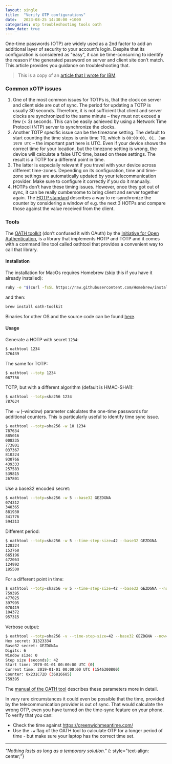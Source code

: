 ```yaml
---
layout: single
title:  "Verify OTP configurations"
date:   2023-08-25 14:30:00 +1000
categories: otp troubleshooting tools oath
show_date: true
---
```


One-time passwords (OTP) are widely used as a 2nd factor to add an additional layer of security to your account’s login. Despite that its configuration is considered as "easy", it can be time-consuming to identify the reason if the generated password on server and client site don’t match. This article provides you guidance on troubleshooting that.

> This is a copy of an [article that I wrote for IBM](https://community.ibm.com/community/user/security/blogs/carsten-hagemann1/2019/04/26/verify-your-one-time-password-configuration).

### Common xOTP issues
1. One of the most common issues for TOTPs is, that the clock on server and client side are out of sync. The period for updating a TOTP is usually 30 seconds. Therefore, it is not sufficient that client and server clocks are synchronized to the same minute – they must not exceed a few (< 3) seconds. This can be easily achieved by using a Network Time Protocol (NTP) server to synchronize the clocks.
1. Another TOTP specific issue can be the timezone setting. The default to start counting the time steps is unix time T0, which is `00:00:00, 01. Jan 1970 UTC` – the important part here is UTC. Even if your device shows the correct time for your location, but the timezone setting is wrong, the device will calculate a false UTC time, based on these settings. The result is a TOTP for a different point in time.
1. The latter is especially relevant if you travel with your device across different time-zones. Depending on its configuration, time and time-zone settings are automatically updated by your telecommunication provider. Make sure to configure it correctly if you do it manually.
1. HOTPs don’t have these timing issues. However, once they got out of sync, it can be really cumbersome to bring client and server together again. The [HOTP standard](https://tools.ietf.org/html/rfc4226#section-7.4) describes a way to re-synchronize the counter by considering a window of e.g. the next 3 HOTPs and compare those against the value received from the client.


### Tools
The [OATH toolkit](https://www.nongnu.org/oath-toolkit/) (don’t confused it with OAuth) by the [Initiative for Open Authentication](https://openauthentication.org/), is a library that implements HOTP and TOTP and it comes with a command line tool called oathtool that provides a convenient way to call that library.


#### Installation
The installation for MacOs requires Homebrew (skip this if you have it already installed):
```bash
ruby -e "$(curl -fsSL https://raw.githubusercontent.com/Homebrew/install/master/install)" < /dev/null 2> /dev/null
```

and then:

```bash
brew install oath-toolkit
```

Binaries for other OS and the source code can be found [here](https://www.nongnu.org/oath-toolkit/download.html).

#### Usage
Generate a HOTP with secret `1234`:
```bash
$ oathtool 1234
376439
```

The same for TOTP:
```bash
$ oathtool --totp 1234
087756
```

TOTP, but with a different algorithm (default is HMAC-SHA1):
```bash
$ oathtool --totp=sha256 1234
787634
```

The `-w` (–window) parameter calculates the one-time passwords for additional counters. This is particularly useful to identify time sync issue.
```bash
$ oathtool --totp=sha256 -w 10 1234
787634
885016
008235
773801
037367
810324
930766
439333
257583
539815
267801
```

Use a base32 encoded secret:
```bash
$ oathtool --totp=sha256 -w 5 --base32 GEZDGNA
074312
348365
881930
341776
594313
```

Different period:
```bash
$ oathtool --totp=sha256 -w 5 --time-step-size=42 --base32 GEZDGNA
128324
153768
665196
472063
124992
185500
```

For a different point in time:
```bash
$ oathtool --totp=sha256 -w 5 --time-step-size=42 --base32 GEZDGNA --now="2019-01-01 00:00:00 UTC"
759395
477025
397995
070419
104372
957315
```

Verbose output:
```bash
$ oathtool --totp=sha256 -v --time-step-size=42 --base32 GEZDGNA --now="2019-01-01 00:00:00 UTC"
Hex secret: 31323334
Base32 secret: GEZDGNA=
Digits: 6
Window size: 0
Step size (seconds): 42
Start time: 1970-01-01 00:00:00 UTC (0)
Current time: 2019-01-01 00:00:00 UTC (1546300800)
Counter: 0x231C72D (36816685)
759395
```
The [manual of the OATH tool](https://www.nongnu.org/oath-toolkit/man-oathtool.html) describes these parameters more in detail.

In vary rare circumstances it could even be possible that the time, provided by the telecommunication provider is out of sync. That would calculate the wrong OTP, even you have turned on the time-sync feature on your phone. To verify that you can:

- Check the time against https://greenwichmeantime.com/
- Use the `-w` flag of the OATH tool to calculate OTP for a longer period of time - but make sure your laptop has the correct time set.


---

_"Nothing lasts as long as a temporary solution."_
{: style="text-align: center;"}